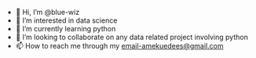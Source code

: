 - 👋 Hi, I’m @blue-wiz
- 👀 I’m interested in data science
- 🌱 I’m currently learning python
- 💞️ I’m looking to collaborate on any data related project involving python
- 📫 How to reach me through my email-amekuedees@gmail.com

<!---
blue-wiz/blue-wiz is a ✨ special ✨ repository because its `README.md` (this file) appears on your GitHub profile.
You can click the Preview link to take a look at your changes.
--->
